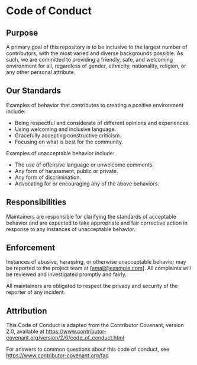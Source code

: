 # Code of Conduct

## Purpose

A primary goal of this repository is to be inclusive to the largest number of contributors, with the most varied and diverse backgrounds possible. As such, we are committed to providing a friendly, safe, and welcoming environment for all, regardless of gender, ethnicity, nationality, religion, or any other personal attribute.

## Our Standards

Examples of behavior that contributes to creating a positive environment include:

- Being respectful and considerate of different opinions and experiences.
- Using welcoming and inclusive language.
- Gracefully accepting constructive criticism.
- Focusing on what is best for the community.

Examples of unacceptable behavior include:

- The use of offensive language or unwelcome comments.
- Any form of harassment, public or private.
- Any form of discrimination.
- Advocating for or encouraging any of the above behaviors.

## Responsibilities

Maintainers are responsible for clarifying the standards of acceptable behavior and are expected to take appropriate and fair corrective action in response to any instances of unacceptable behavior.

## Enforcement

Instances of abusive, harassing, or otherwise unacceptable behavior may be reported to the project team at [email@example.com]. All complaints will be reviewed and investigated promptly and fairly.

All maintainers are obligated to respect the privacy and security of the reporter of any incident.

## Attribution

This Code of Conduct is adapted from the Contributor Covenant, version 2.0, available at https://www.contributor-covenant.org/version/2/0/code_of_conduct.html

For answers to common questions about this code of conduct, see https://www.contributor-covenant.org/faq
